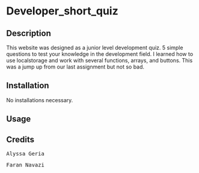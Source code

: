 # Developer_short_quiz

## Description

This website was designed as a junior level development quiz. 5 simple questions to test your knowledge in the development field. I learned how to use localstorage and work with several functions, arrays, and buttons. This was a jump up from our last assignment but not so bad.

## Installation
No installations necessary.

## Usage



## Credits

<pre>Alyssa Geria</pre>
<pre>Faran Navazi</pre>